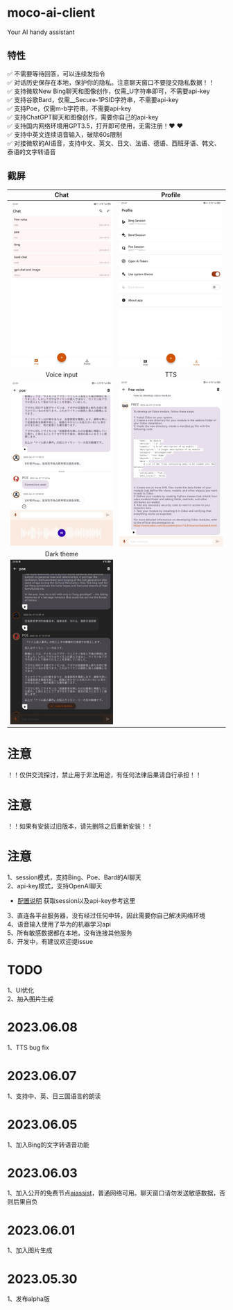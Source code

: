 # moco-ai-client
Your AI handy assistant

## 特性
:white_check_mark:  不需要等待回答，可以连续发指令 <br/>
:white_check_mark:  对话历史保存在本地，保护你的隐私。注意聊天窗口不要提交隐私数据！！ <br/>
:white_check_mark:  支持微软New Bing聊天和图像创作，仅需_U字符串即可，不需要api-key <br/>
:white_check_mark:  支持谷歌Bard，仅需__Secure-1PSID字符串，不需要api-key <br/>
:white_check_mark:  支持Poe，仅需m-b字符串，不需要api-key <br/>
:white_check_mark:  支持ChatGPT聊天和图像创作，需要你自己的api-key <br/>
:white_check_mark:  支持国内网络环境用GPT3.5，打开即可使用，无需注册！:heart: :heart: <br/>
:white_check_mark:  支持中英文连续语音输入，破除60s限制 <br/>
:white_check_mark:  对接微软的AI语音，支持中文、英文、日文、法语、德语、西班牙语、韩文、泰语的文字转语音 <br/>


## 截屏

| Chat     | Profile     | 
| :-------------: | :-------------: | 
| ![Chat](screenshots/chat.jpeg) | ![Profile](screenshots/profile.jpeg) | 
| Voice input     | TTS     | 
| ![Voice-input](screenshots/voice-input.jpeg) | ![TTS](screenshots/tts.jpeg) | 
| Dark theme     |
| ![Dark-theme](screenshots/dark-theme.jpeg) |



# 注意
！！仅供交流探讨，禁止用于非法用途，有任何法律后果请自行承担！！

# 注意
！！如果有安装过旧版本，请先删除之后重新安装！！

# 注意
1、session模式，支持Bing、Poe、Bard的AI聊天  
2、api-key模式，支持OpenAI聊天  
- [配置说明](https://github.com/zhayujie/bot-on-anything) 获取session以及api-key参考这里  

3、直连各平台服务器，没有经过任何中转，因此需要你自己解决网络环境  
4、语音输入使用了华为的机器学习api  
5、所有敏感数据都在本地，没有连接其他服务    
6、开发中，有建议欢迎提issue  


# TODO
1、UI优化  
2、~~加入图片生成~~   

# 2023.06.08
1、TTS bug fix

# 2023.06.07
1、支持中、英、日三国语言的朗读

# 2023.06.05
1、加入Bing的文字转语音功能

# 2023.06.03
1、加入公开的免费节点[aiassist](https://github.com/xtekky/gpt4free/tree/main/gpt4free/aiassist)，普通网络可用。聊天窗口请勿发送敏感数据，否则后果自负

# 2023.06.01
1、加入图片生成

# 2023.05.30
1、发布alpha版
